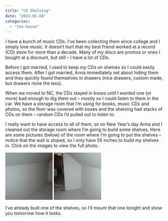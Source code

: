 ```yaml
---
title: "CD Shelving"
date: "2013-01-04"
categories: 
  - "the-house"
---
```


I have a bunch of music CDs. I’ve been collecting them since college and I simply love music. It doesn’t hurt that my best friend worked at a record (CD) store for more than a decade. Many of my discs are promos or ones I bought at a discount, but still – I have a lot of CDs.

Before I got married, I used to keep my CDs on shelves so I could easily access them. After I got married, Anna immediately set about hiding them and they quickly found themselves in drawers (nice drawers, custom made, but drawers none the less).

When we moved to NC, the CDs stayed in boxes until I wanted one (or more) bad enough to dig them out – mostly so I could listen to them in the car. We have a storage room that I’m using for books, music CDs and photos, so the floor was covered with boxes and the shelving had stacks of CDs on them – random CDs I’d pulled out to listen to.

I really want to have access to all of them, so on New Year’s day Anna and I cleaned out the storage room where I’m going to build some shelves. Here are some pictures (below) of the room where I’m going to put the shelves – notice that the wall is sloped, so I only have 55 inches to build my shelves in. Click on the images to view the full photo.

[![CD Shelving before 2](images/CD-Shelving-before-2-150x150.jpg)](http://www.thewargos.com/wp-content/uploads/2013/01/CD-Shelving-before-2.jpg) [![CD Shelving before 1](images/CD-Shelving-before-1-150x150.jpg)](http://www.thewargos.com/wp-content/uploads/2013/01/CD-Shelving-before-1.jpg)

I’ve already built one of the shelves, so I’ll mount that one tonight and show you tomorrow how it looks.
